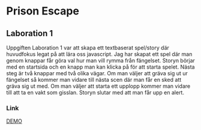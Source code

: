 # Prison Escape 

## Laboration 1
Uppgiften Laboration 1 var att skapa ett textbaserat spel/story där huvudfokus legat på att lära oss javascript.
Jag har skapat ett spel där man genom knappar får göra val hur man vill rymma från fängelset.
Storyn börjar med en startsida och en knapp man kan klicka på för att starta spelet. Nästa steg är två knappar med två olika vägar.
Om man väljer att gräva sig ut ur fängelset så kommer man vidare till nästa scen där man får en sked att gräva sig ut med.
Om man väljer att starta ett upplopp kommer man vidare till att ta en vakt som gisslan.
Storyn slutar med att man får upp en alert.


### Link
[DEMO](https://matsegard.github.io/Laboration-1/)



